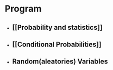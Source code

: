 # Program

- ## [[Probability and statistics]]
- ## [[Conditional Probabilities]]
- ## Random(aleatories) Variables




